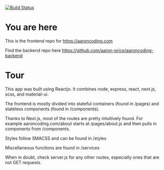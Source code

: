 [![Build Status](https://travis-ci.org/aaron-price/aaroncoding-frontend.svg?branch=master)](https://travis-ci.org/aaron-price/aaroncoding-frontend)

# You are here
This is the frontend repo for https://aaroncoding.com

Find the backend repo here https://github.com/aaron-price/aaroncoding-backend

# Tour
This app was built using Reactjo. It combines node, express, react, next.js, scss, and material-ui.

The frontend is mostly divided into stateful containers (found in /pages) and stateless components (found in /components).

Thanks to Next.js, most of the routes are pretty intuitively found. For example aaroncoding.com/about starts at /pages/about.js and then pulls in components from /components.

Styles follow SMACSS and can be found in /styles

Miscellaneous functions are found in /services

When in doubt, check server.js for any other routes, especially ones that are not GET requests.

